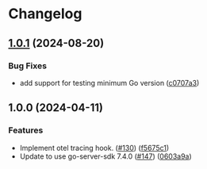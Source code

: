 # Changelog

## [1.0.1](https://github.com/launchdarkly/go-server-sdk/compare/ldotel/v1.0.0...ldotel/v1.0.1) (2024-08-20)


### Bug Fixes

* add support for testing minimum Go version ([c0707a3](https://github.com/launchdarkly/go-server-sdk/commit/c0707a3c9eaab854815062f0d817b97b2b654edd))

## 1.0.0 (2024-04-11)


### Features

* Implement otel tracing hook. ([#130](https://github.com/launchdarkly/go-server-sdk/issues/130)) ([f5675c1](https://github.com/launchdarkly/go-server-sdk/commit/f5675c1d20976dc1f9dbb4064ab648abfd7765c2))
* Update to use go-server-sdk 7.4.0 ([#147](https://github.com/launchdarkly/go-server-sdk/issues/147)) ([0603a9a](https://github.com/launchdarkly/go-server-sdk/commit/0603a9a0bc2189a3938f988068d626e52fe76c99))
